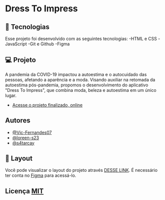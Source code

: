 # Dress To Impress 

## 🚀 Tecnologias
Esse projeto foi desenvolvido com as seguintes tecnologias: 
-HTML e CSS 
-JavaScript 
-Git e Github 
-Figma 

## 💻 Projeto 
A pandemia da COVID-19 impactou a autoestima e o autocuidado das pessoas, afetando a aparência e a moda. Visando auxiliar na retomada da autoestima pós-pandemia, propomos o desenvolvimento do aplicativo "Dress To Impress", que combina moda, beleza e autoestima em um único lugar. 
- [Acesse o projeto finalizado, online](https://github.com/Vic-Fernandes07/DressToImpress)

  
## Autores 
- [@Vic-Fernandes07](https://github.com/Vic-Fernandes07)
- [@loreen-s23](https://github.com/loreen-s23)
- [@s4tarcay](https://github.com/s4tarcay)


## 🔖 Layout
Você pode visualizar o layout do projeto através [DESSE LINK](https://www.figma.com/design/lzJjnps9kJA0Y7YXVs4s4E/Arquitetos-Da-Beleza?node-id=0-1&t=e7IGlqIoY3YqlbO9-0). É necessário ter conta no [Figma](https://figma.com) para acessá-lo. 

## Licença [MIT](https://choosealicense.com/licenses/mit/)
